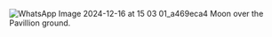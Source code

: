 ![WhatsApp Image 2024-12-16 at 15 03 01_a469eca4](https://github.com/user-attachments/assets/ff4e57a7-1dad-4bb5-a395-5f19f60c2996)
Moon over the Pavillion ground.
